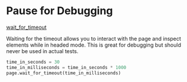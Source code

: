 # Pause for Debugging

[wait_for_timeout](https://playwright.dev/python/docs/api/class-page#page-wait-for-timeout)

Waiting for the timeout allows you to interact with the page and inspect elements while in headed mode. This is great for debugging but should never be used in actual tests.
```python
time_in_seconds = 30
time_in_milliseconds = time_in_seconds * 1000
page.wait_for_timeout(time_in_milliseconds)
```
